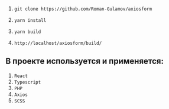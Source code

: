 1. `git clone https://github.com/Roman-Gulamov/axiosform`

2. `yarn install`

3. `yarn build`

4. `http://localhost/axiosform/build/`

## В проекте используется и применяется:
1. `React`
2. `Typescript`
3. `PHP`
4. `Axios`
5. `SCSS`